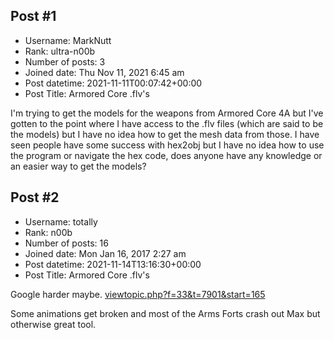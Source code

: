 ## Post #1
- Username: MarkNutt
- Rank: ultra-n00b
- Number of posts: 3
- Joined date: Thu Nov 11, 2021 6:45 am
- Post datetime: 2021-11-11T00:07:42+00:00
- Post Title: Armored Core .flv's

I'm trying to get the models for the weapons from Armored Core 4A but I've gotten to the point where I have access to the .flv files (which are said to be the models) but I have no idea how to get the mesh data from those. I have seen people have some success with hex2obj but I have no idea how to use the program or navigate the hex code, does anyone have any knowledge or an easier way to get the models?
## Post #2
- Username: totally
- Rank: n00b
- Number of posts: 16
- Joined date: Mon Jan 16, 2017 2:27 am
- Post datetime: 2021-11-14T13:16:30+00:00
- Post Title: Armored Core .flv's

Google harder maybe.
[viewtopic.php?f=33&t=7901&start=165](https://forum.xentax.com/viewtopic.php?f=33&t=7901&start=165) 

Some animations get broken and most of the Arms Forts crash out Max but otherwise great tool.
